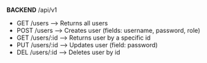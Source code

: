 **BACKEND** /api/v1<br/>
<ul>
<li>GET		/users --> Returns all users</li>
<li>POST  /users --> Creates user (fields: username, password, role)</li>
<li>GET   /users/:id --> Returns user by a specific id</li>
<li>PUT   /users/:id --> Updates user (field: password)</li>
<li>DEL   /users/:id --> Deletes user by id</li>
  </ul>
